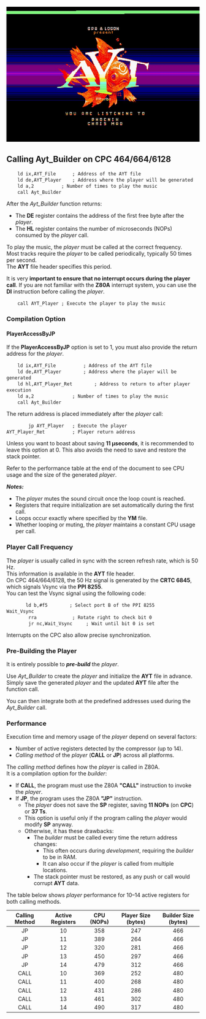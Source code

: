 ![Image Presentation CPC](../../images/AYTPRES1OLD.jpg)

## Calling Ayt_Builder on CPC 464/664/6128

		ld ix,AYT_File		; Address of the AYT file
		ld de,AYT_Player	; Address where the player will be generated
		ld a,2			; Number of times to play the music
		call Ayt_Builder

After the *Ayt_Builder* function returns:
- The **DE** register contains the address of the first free byte after the *player*.
- The **HL** register contains the number of microseconds (NOPs) consumed by the *player* call.

To play the music, the *player* must be called at the correct frequency.  
Most tracks require the *player* to be called periodically, typically 50 times per second.  
The **AYT** file header specifies this period.  

It is very **important to ensure that no interrupt occurs during the player call**. If you are not familiar with the **Z80A** interrupt system, you can use the **DI** instruction before calling the *player*.

		call AYT_Player	; Execute the player to play the music

### Compilation Option
#### PlayerAccessByJP
If the **PlayerAccessByJP** option is set to 1, you must also provide the return address for the *player*.

		ld ix,AYT_File			; Address of the AYT file
		ld de,AYT_Player		; Address where the player will be generated
		ld hl,AYT_Player_Ret		; Address to return to after player execution
		ld a,2				; Number of times to play the music
		call Ayt_Builder

The return address is placed immediately after the *player* call:

			jp AYT_Player	; Execute the player
	AYT_Player_Ret			; Player return address

Unless you want to boast about saving **11 µseconds**, it is recommended to leave this option at 0. This also avoids the need to save and restore the stack pointer.

Refer to the performance table at the end of the document to see CPU usage and the size of the generated *player*.

***Notes:***
- The *player* mutes the sound circuit once the loop count is reached.
- Registers that require initialization are set automatically during the first call.
- Loops occur exactly where specified by the **YM** file.
- Whether looping or muting, the *player* maintains a constant CPU usage per call.

### Player Call Frequency
The *player* is usually called in sync with the screen refresh rate, which is 50 Hz.  
This information is available in the **AYT** file header.  
On CPC 464/664/6128, the 50 Hz signal is generated by the **CRTC 6845**, which signals Vsync via the **PPI 8255**.  
You can test the Vsync signal using the following code:

           ld b,#f5        ; Select port B of the PPI 8255
    Wait_Vsync
            rra             ; Rotate right to check bit 0
            jr nc,Wait_Vsync     ; Wait until bit 0 is set

Interrupts on the CPC also allow precise synchronization.

### Pre-Building the Player
It is entirely possible to ***pre-build*** the *player*.

Use *Ayt_Builder* to create the *player* and initialize the **AYT** file in advance.  
Simply save the generated *player* and the updated **AYT** file after the function call.

You can then integrate both at the predefined addresses used during the *Ayt_Builder* call.

### Performance

Execution time and memory usage of the *player* depend on several factors:
- Number of active registers detected by the compressor (up to 14).
- *Calling method* of the *player* (**CALL** or **JP**) across all platforms.

The *calling method* defines how the *player* is called in Z80A.  
It is a compilation option for the *builder*:
- If **CALL**, the program must use the Z80A **"CALL"** instruction to invoke the *player*.
- If **JP**, the program uses the Z80A **"JP"** instruction.  
  - The *player* does not save the **SP** register, saving **11 NOPs** (on **CPC**) or **37 Ts**.
  - This option is useful only if the program calling the *player* would modify **SP** anyway.
  - Otherwise, it has these drawbacks:
    - The *builder* must be called every time the return address changes:
      - This often occurs during *development*, requiring the *builder* to be in RAM.
      - It can also occur if the *player* is called from multiple locations.
    - The stack pointer must be restored, as any push or call would corrupt **AYT** data.

The table below shows *player* performance for 10–14 active registers for both calling methods.

| Calling Method | Active Registers | CPU (NOPs) | Player Size (bytes) | Builder Size (bytes) |
| :-----------: | :--------------: | :---------: | :----------------: | :----------------: |
| JP            | 10               | 358         | 247                | 466                 |
| JP            | 11               | 389         | 264                | 466                 |        
| JP            | 12               | 320         | 281                | 466                 |        
| JP            | 13               | 450         | 297                | 466                 |        
| JP            | 14               | 479         | 312                | 466                 |        
| CALL          | 10               | 369         | 252                | 480                 |
| CALL          | 11               | 400         | 268                | 480                 |
| CALL          | 12               | 431         | 286                | 480                 |
| CALL          | 13               | 461         | 302                | 480                 |
| CALL          | 14               | 490         | 317                | 480                 |

